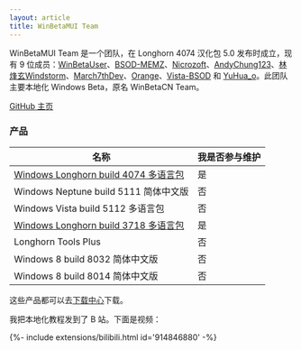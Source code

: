 ```yaml
---
layout: article
title: WinBetaMUI Team
---
```


WinBetaMUI Team 是一个团队，在 Longhorn 4074 汉化包 5.0 发布时成立，现有 9 位成员：[WinBetaUser](https://space.bilibili.com/410645610)、[BSOD-MEMZ](https://space.bilibili.com/1975308950)、[Nicrozoft](https://space.bilibili.com/3546641434937345)、[AndyChung123](https://space.bilibili.com/2119761603)、[林烽玄Windstorm](https://space.bilibili.com/1171551865)、[March7thDev](https://space.bilibili.com/515586861)、[Orange](https://space.bilibili.com/576114286)、[Vista-BSOD](https://space.bilibili.com/1061621085) 和 [YuHua_o](https://space.bilibili.com/1468597922)。此团队主要本地化 Windows Beta，原名 WinBetaCN Team。

[GitHub 主页](https://github.com/wbmui)

### 产品

| 名称                                                         | 我是否参与维护 |
| ------------------------------------------------------------ | -------------- |
| [Windows Longhorn build 4074 多语言包](/2023/06/10/lh4074mui) | 是             |
| Windows Neptune build 5111 简体中文版                        | 否             |
| Windows Vista build 5112 多语言包                            | 否             |
| [Windows Longhorn build 3718 多语言包](/2023/09/19/lh3718mui) | 是             |
| Longhorn Tools Plus                                          | 否             |
| Windows 8 build 8032 简体中文版                              | 否             |
| Windows 8 build 8014 简体中文版                              | 否             |

这些产品都可以去[下载中心](/download)下载。

我把本地化教程发到了 B 站。下面是视频：
<div>{%- include extensions/bilibili.html id='914846880' -%}</div>
